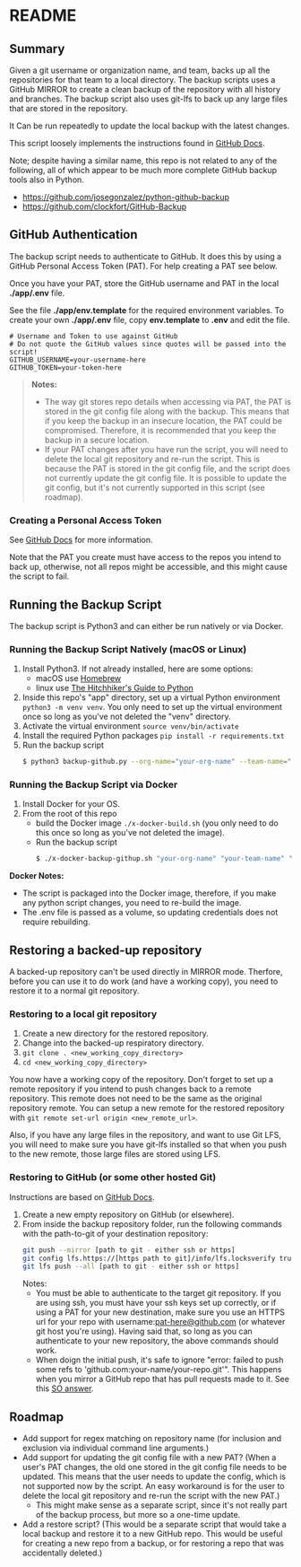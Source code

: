 # README

## Summary

Given a git username or organization name, and team, backs up all the repositories for that team to a local directory. The backup scripts uses a GitHub MIRROR to create a clean backup of the repository with all history and branches. The backup script also uses git-lfs to back up any large files that are stored in the repository.

It Can be run repeatedly to update the local backup with the latest changes.

This script loosely implements the instructions found in [GitHub Docs](https://docs.github.com/en/repositories/creating-and-managing-repositories/duplicating-a-repository#mirroring-a-repository).

Note; despite having a similar name, this repo is not related to any of the following, all of which appear to be much more complete GitHub backup tools also in Python.

- https://github.com/josegonzalez/python-github-backup
- https://github.com/clockfort/GitHub-Backup

## GitHub Authentication

The backup script needs to authenticate to GitHub. It does this by using a GitHub Personal Access Token (PAT). For help creating a PAT see below.

Once you have your PAT, store the GitHub username and PAT in the local **./app/.env** file.

See the file **./app/env.template** for the required environment variables. To create your own **./app/.env** file, copy **env.template** to **.env** and edit the file.

```text
# Username and Token to use against GitHub
# Do not quote the GitHub values since quotes will be passed into the script!
GITHUB_USERNAME=your-username-here
GITHUB_TOKEN=your-token-here
```

> **Notes:** 
> - The way git stores repo details when accessing via PAT, the PAT is stored in the git config file along with the backup. This means that if you keep the backup in an insecure location, the PAT could be compromised. Therefore, it is recommended that you keep the backup in a secure location.
> - If your PAT changes after you have run the script, you will need to delete the local git repository and re-run the script. This is because the PAT is stored in the git config file, and the script does not currently update the git config file. It is possible to update the git config, but it's not currently supported in this script (see roadmap).

### Creating a Personal Access Token

See [GitHub Docs](https://docs.github.com/en/authentication/keeping-your-account-and-data-secure/managing-your-personal-access-tokens) for more information.

Note that the PAT you create must have access to the repos you intend to back up, otherwise, not all repos might be accessible, and this might cause the script to fail.

## Running the Backup Script

The backup script is Python3 and can either be run natively or via Docker.

### Running the Backup Script Natively (macOS or Linux)

1. Install Python3. If not already installed, here are some options:
   - macOS use [Homebrew](https://brew.sh/)
   - linux use [The Hitchhiker's Guide to Python](https://docs.python-guide.org/starting/install3/linux/)
2. Inside this repo's "app" directory, set up a virtual Python environment `python3 -m venv venv`. You only need to set up the virtual environment once so long as you've not deleted the "venv" directory.
3. Activate the virtual environment `source venv/bin/activate`
4. Install the required Python packages `pip install -r requirements.txt`
5. Run the backup script 
   ```bash
   $ python3 backup-github.py --org-name="your-org-name" --team-name="your-team-name" --repos-directory="/full/path/to/your/repos/backup/directory"`
   ```

### Running the Backup Script via Docker

1. Install Docker for your OS.
2. From the root of this repo
   - build the Docker image `./x-docker-build.sh` (you only need to do this once so long as you've not deleted the image).
   - Run the backup script
      ```bash
      $ ./x-docker-backup-githup.sh "your-org-name" "your-team-name" "/full/path/to/your/repos/backup/directory"
      ```

**Docker Notes:**
- The script is packaged into the Docker image, therefore, if you make any python script changes, you need to re-build the image.
- The .env file is passed as a volume, so updating credentials does not require rebuilding.

## Restoring a backed-up repository

A backed-up repository can't be used directly in MIRROR mode. Therfore, before you can use it to do work (and have a working copy), you need to restore it to a normal git repository.

### Restoring to a local git repository

1. Create a new directory for the restored repository.
2. Change into the backed-up respiratory directory.
3. `git clone . <new_working_copy_directory>`
4. `cd <new_working_copy_directory>`

You now have a working copy of the repository. Don't forget to set up a remote repository if you intend to push changes back to a remote repository. This remote does not need to be the same as the original repository remote. You can setup a new remote for the restored repository with `git remote set-url origin <new_remote_url>`.

Also, if you have any large files in the repository, and want to use Git LFS, you will need to make sure you have git-lfs installed so that when you push to the new remote, those large files are stored using LFS.

### Restoring to GitHub (or some other hosted Git)

Instructions are based on [GitHub Docs](https://docs.github.com/en/repositories/creating-and-managing-repositories/duplicating-a-repository#mirroring-a-repository).

1. Create a new empty repository on GitHub (or elsewhere).
2. From inside the backup repository folder, run the following commands with the path-to-git of your destination repository:
    ```bash
    git push --mirror [path to git - either ssh or https]
    git config lfs.https://[https path to git]/info/lfs.locksverify true
    git lfs push --all [path to git - either ssh or https]
    ```
   Notes:
   - You must be able to authenticate to the target git repository.  If you are using ssh, you must have your ssh keys set up correctly, or if using a PAT for your new destination, make sure you use an HTTPS url for your repo with username:pat-here@github.com (or whatever git host you're using). Having said that, so long as you can authenticate to your new repository, the above commands should work.
   - When doign the initial push, it's safe to ignore "error: failed to push some refs to 'github.com:your-name/your-repo.git'". This happens when you mirror a GitHub repo that has pull requests made to it. See this [SO answer](https://stackoverflow.com/questions/34265266/remote-rejected-errors-after-mirroring-a-git-repository).

## Roadmap

- Add support for regex matching on repository name (for inclusion and exclusion via individual command line arguments.)
- Add support for updating the git config file with a new PAT? (When a user's PAT changes, the old one stored in the git config file needs to be updated. This means that the user needs to update the config, which is not supported now by the script. An easy workaround is for the user to delete the local git repository and re-run the script with the new PAT.)
  - This might make sense as a separate script, since it's not really part of the backup process, but more so a one-time update. 
- Add a restore script? (This would be a separate script that would take a local backup and restore it to a new GitHub repo. This would be useful for creating a new repo from a backup, or for restoring a repo that was accidentally deleted.)
